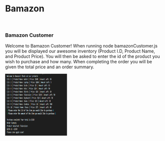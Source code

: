 <h1>Bamazon</h1>
<br>
<h3>Bamazon Customer</h3>
    <p> Welcome to Bamazon Customer! When running node bamazonCustomer.js you will be displayed our awesome inventory (Product I.D, Product Name, and Product Price).
    You will then be asked to enter the id of the product you wish to purchase and how many. When completing the order you will be given the total price and an order summary.</p>
    <img src="/images/Bamazon Customer.PNG" width="200" height="200">